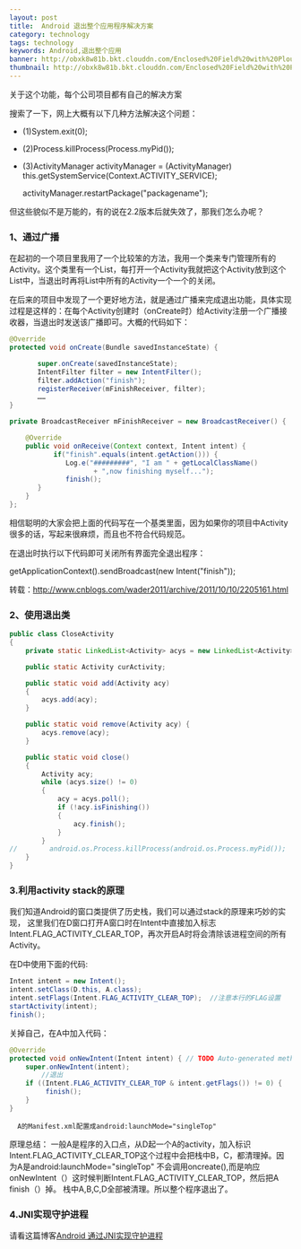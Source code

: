 ```yaml
---
layout: post
title:  Android 退出整个应用程序解决方案
category: technology
tags: technology
keywords: Android,退出整个应用
banner: http://obxk8w81b.bkt.clouddn.com/Enclosed%20Field%20with%20Ploughman.jpg
thumbnail: http://obxk8w81b.bkt.clouddn.com/Enclosed%20Field%20with%20Ploughman.jpg
---
```



关于这个功能，每个公司项目都有自己的解决方案

搜索了一下，网上大概有以下几种方法解决这个问题：

- (1)System.exit(0);

- (2)Process.killProcess(Process.myPid());

- (3)ActivityManager activityManager = (ActivityManager) this.getSystemService(Context.ACTIVITY_SERVICE);

    activityManager.restartPackage("packagename");


但这些貌似不是万能的，有的说在2.2版本后就失效了，那我们怎么办呢？

<!--more-->

### 1、通过广播

在起初的一个项目里我用了一个比较笨的方法，我用一个类来专门管理所有的Activity。这个类里有一个List，每打开一个Activity我就把这个Activity放到这个List中，当退出时再将List中所有的Activity一个一个的关闭。

在后来的项目中发现了一个更好地方法，就是通过广播来完成退出功能，具体实现过程是这样的：在每个Activity创建时（onCreate时）给Activity注册一个广播接收器，当退出时发送该广播即可。大概的代码如下：

~~~ Java
@Override
protected void onCreate(Bundle savedInstanceState) {

       super.onCreate(savedInstanceState);
       IntentFilter filter = new IntentFilter();
       filter.addAction("finish");
       registerReceiver(mFinishReceiver, filter);
       ……
}

private BroadcastReceiver mFinishReceiver = new BroadcastReceiver() {

    @Override
    public void onReceive(Context context, Intent intent) {
           if("finish".equals(intent.getAction())) {
              Log.e("#########", "I am " + getLocalClassName()
                     + ",now finishing myself...");
              finish();
       }
    }
};
~~~

相信聪明的大家会把上面的代码写在一个基类里面，因为如果你的项目中Activity很多的话，写起来很麻烦，而且也不符合代码规范。

在退出时执行以下代码即可关闭所有界面完全退出程序：

getApplicationContext().sendBroadcast(new Intent("finish"));

转载：http://www.cnblogs.com/wader2011/archive/2011/10/10/2205161.html

### 2、使用退出类

~~~ Java
public class CloseActivity
{
    private static LinkedList<Activity> acys = new LinkedList<Activity>();

    public static Activity curActivity;

    public static void add(Activity acy)
    {
        acys.add(acy);
    }

    public static void remove(Activity acy) {
        acys.remove(acy);
    }

    public static void close()
    {
        Activity acy;
        while (acys.size() != 0)
        {
            acy = acys.poll();
            if (!acy.isFinishing())
            {
                acy.finish();
            }
        }
//        android.os.Process.killProcess(android.os.Process.myPid());
    }
}
~~~

### 3.利用activity stack的原理
我们知道Android的窗口类提供了历史栈，我们可以通过stack的原理来巧妙的实现，
这里我们在D窗口打开A窗口时在Intent中直接加入标志Intent.FLAG_ACTIVITY_CLEAR_TOP，再次开启A时将会清除该进程空间的所有Activity。

在D中使用下面的代码:

~~~ Java
Intent intent = new Intent();
intent.setClass(D.this, A.class);
intent.setFlags(Intent.FLAG_ACTIVITY_CLEAR_TOP);  //注意本行的FLAG设置
startActivity(intent);
finish();
~~~

关掉自己，在A中加入代码：

~~~ Java
@Override
protected void onNewIntent(Intent intent) { // TODO Auto-generated method stub
    super.onNewIntent(intent);
        //退出
    if ((Intent.FLAG_ACTIVITY_CLEAR_TOP & intent.getFlags()) != 0) {
         finish();
    }
}
~~~

      A的Manifest.xml配置成android:launchMode="singleTop"

原理总结： 一般A是程序的入口点，从D起一个A的activity，加入标识Intent.FLAG_ACTIVITY_CLEAR_TOP这个过程中会把栈中B，C，都清理掉。因为A是android:launchMode="singleTop" 不会调用oncreate(),而是响应onNewIntent（）这时候判断Intent.FLAG_ACTIVITY_CLEAR_TOP，然后把A finish（）掉。 栈中A,B,C,D全部被清理。所以整个程序退出了。


### 4.JNI实现守护进程
请看这篇博客[Android 通过JNI实现守护进程](http://blog.csdn.net/yyh352091626/article/details/50542554)
